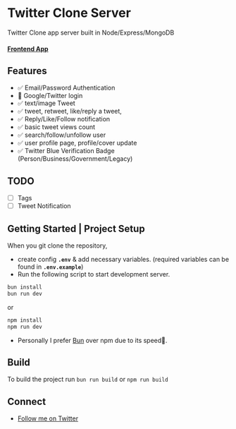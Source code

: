 # Twitter Clone Server

Twitter Clone app server built in Node/Express/MongoDB

#### [Frontend App](https://github.com/itsbohara/twitter-clone)

## Features

- ✅ Email/Password Authentication
- 🚧 Google/Twitter login
- ✅ text/image Tweet
- ✅ tweet, retweet, like/reply a tweet,
- ✅ Reply/Like/Follow notification
- ✅ basic tweet views count
- ✅ search/follow/unfollow user
- ✅ user profile page, profile/cover update
- ✅ Twitter Blue Verification Badge (Person/Business/Government/Legacy)

## TODO

- [ ] Tags
- [ ] Tweet Notification

## Getting Started | Project Setup

When you git clone the repository,

- create config **`.env`** & add necessary variables. (required variables can be found in **`.env.example`**)
- Run the following script to start development server.

```bash
bun install
bun run dev
```

or

```bash
npm install
npm run dev
```

- Personally I prefer [Bun](https://github.com/oven-sh/bun) over npm due to its speed🚀.

## Build

To build the project run `bun run build` or `npm run build`

## Connect

- [Follow me on Twitter](https://twitter.com/@itsbohara)

